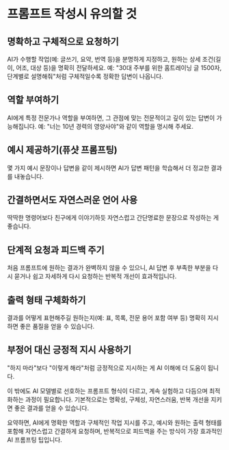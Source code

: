 # 프롬프트 작성시 유의할 것

## 명확하고 구체적으로 요청하기
AI가 수행할 작업(예: 글쓰기, 요약, 번역 등)을 분명하게 지정하고, 원하는 상세 조건(길이, 어조, 대상 등)을 명확히 전달하세요. 예: "30대 주부를 위한 홈트레이닝 글 1500자, 단계별로 설명해줘"처럼 구체적일수록 정확한 답변이 나옵니다.

## 역할 부여하기
AI에게 특정 전문가나 역할을 부여하면, 그 관점에 맞는 전문적이고 깊이 있는 답변이 가능해집니다. 예: "너는 10년 경력의 영양사야"와 같이 역할을 명시해 주세요.

## 예시 제공하기(퓨샷 프롬프팅)
몇 가지 예시 문장이나 답변을 같이 제시하면 AI가 답변 패턴을 학습해서 더 정교한 결과를 내놓습니다.

## 간결하면서도 자연스러운 언어 사용
딱딱한 명령어보다 친구에게 이야기하듯 자연스럽고 간단명료한 문장으로 작성하는 게 좋습니다.

## 단계적 요청과 피드백 주기
처음 프롬프트에 원하는 결과가 완벽하지 않을 수 있으니, AI 답변 후 부족한 부분을 다시 묻거나 쉽고 자세하게 다시 요청하는 반복적 개선이 효과적입니다.

## 출력 형태 구체화하기
결과를 어떻게 표현해주길 원하는지(예: 표, 목록, 전문 용어 포함 여부 등) 명확히 지시하면 좋은 품질을 얻을 수 있습니다.

## 부정어 대신 긍정적 지시 사용하기
"하지 마라"보다 "이렇게 해라"처럼 긍정적으로 지시하는 게 AI 이해에 더 도움이 됩니다.

이 밖에도 AI 모델별로 선호하는 프롬프트 형식이 다르고, 계속 실험하고 다듬으며 최적화하는 과정이 필요합니다. 기본적으로는 명확성, 구체성, 자연스러움, 반복 개선을 지키면 좋은 결과를 얻을 수 있습니다.

요약하면, AI에게 명확한 역할과 구체적인 작업 지시를 주고, 예시와 원하는 출력 형태를 포함해 자연스럽고 간결하게 요청하며, 반복적으로 피드백을 주는 방식이 가장 효과적인 AI 프롬프팅 팁입니다.